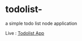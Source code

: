 # todolist-
a simple todo list node application

Live : [Todolist App](peaceful-cliffs-04024.herokuapp.com)
